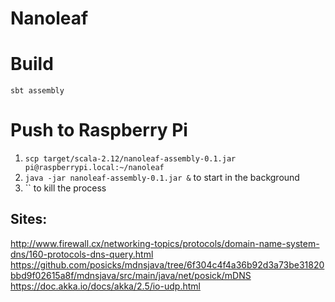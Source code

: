 # Nanoleaf

# Build
`sbt assembly`

# Push to Raspberry Pi
1. `scp target/scala-2.12/nanoleaf-assembly-0.1.jar pi@raspberrypi.local:~/nanoleaf`
2. `java -jar nanoleaf-assembly-0.1.jar &` to start in the background
3. `` to kill the process

## Sites:
http://www.firewall.cx/networking-topics/protocols/domain-name-system-dns/160-protocols-dns-query.html
https://github.com/posicks/mdnsjava/tree/6f304c4f4a36b92d3a73be31820bbd9f02615a8f/mdnsjava/src/main/java/net/posick/mDNS
https://doc.akka.io/docs/akka/2.5/io-udp.html